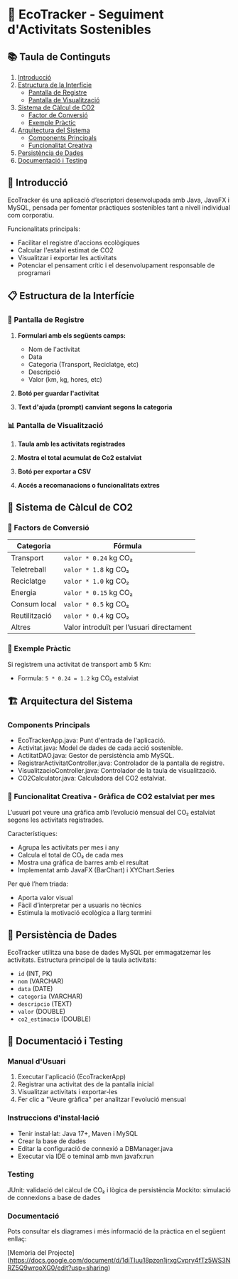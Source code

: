# 🌱 EcoTracker - Seguiment d'Activitats Sostenibles
## 📚 Taula de Continguts

1. [Introducció](#📖-introducció)
2. [Estructura de la Interfície](#📋-estructura-de-la-interfície)
    - [Pantalla de Registre](#👤-pantalla-de-registre)
    - [Pantalla de Visualització](#📊-pantalla-de-visualització)
3. [Sistema de Càlcul de CO2](#🔢-sistema-de-càlcul-de-CO2)
    - [Factor de Conversió](#📐-factor-de-conversió)
    - [Exemple Pràctic](#📎-exemple-pràctic)
4. [Arquitectura del Sistema](#🏗️-arquitectura-del-sistema)
    - [Components Principals](#components-principals)
    - [Funcionalitat Creativa](#🔸-funcionalitat-creativa)
5. [Persistència de Dades](#💾-persistència-de-dades)
6. [Documentació i Testing](#📑-documentació)

## 📖 Introducció

EcoTracker és una aplicació d’escriptori desenvolupada amb Java, JavaFX i MySQL, pensada per fomentar pràctiques sostenibles tant a nivell individual com corporatiu.

Funcionalitats principals: 
- Facilitar el registre d'accions ecològiques
- Calcular l'estalvi estimat de CO2
- Visualitzar i exportar les activitats
- Potenciar el pensament crític i el desenvolupament responsable de programari

## 📋 Estructura de la Interfície

### 👤 Pantalla de Registre
1. **Formulari amb els següents camps:**
   - Nom de l'activitat
   - Data
   - Categoria (Transport, Reciclatge, etc)
   - Descripció
   - Valor (km, kg, hores, etc)

2. **Botó per guardar l'activitat**

3. **Text d'ajuda (prompt) canviant segons la categoria**

### 📊 Pantalla de Visualització
1. **Taula amb les activitats registrades**

2. **Mostra el total acumulat de Co2 estalviat**

3. **Botó per exportar a CSV**

4. **Accés a recomanacions o funcionalitats extres**
   
## 🔢 Sistema de Càlcul de CO2

### 📐 Factors de Conversió
| Categoria     | Fórmula                                  |
| ------------- | ---------------------------------------- |
| Transport     | `valor * 0.24` kg CO₂                    |
| Teletreball   | `valor * 1.8` kg CO₂                     |
| Reciclatge    | `valor * 1.0` kg CO₂                     |
| Energia       | `valor * 0.15` kg CO₂                    |
| Consum local  | `valor * 0.5` kg CO₂                     |
| Reutilització | `valor * 0.4` kg CO₂                     |
| Altres        | Valor introduït per l’usuari directament |

### 📎 Exemple Pràctic
Si registrem una activitat de transport amb 5 Km:
- Formula: `5 * 0.24 = 1.2` kg CO₂ estalviat

## 🏗️ Arquitectura del Sistema
### Components Principals 
- EcoTrackerApp.java: Punt d'entrada de l'aplicació.
- Activitat.java: Model de dades de cada acció sostenible.
- ActiitatDAO.java: Gestor de persistència amb MySQL.
- RegistrarActivitatController.java: Controlador de la pantalla de registre.
- VisualitzacioController.java: Controlador de la taula de visualització.
- CO2Calculator.java: Calculadora del CO2 estalviat.
 
### 🔸 Funcionalitat Creativa - Gràfica de CO2 estalviat per mes
L’usuari pot veure una gràfica amb l’evolució mensual del CO₂ estalviat segons les activitats registrades.

Característiques:
- Agrupa les activitats per mes i any
- Calcula el total de CO₂ de cada mes
- Mostra una gràfica de barres amb el resultat
- Implementat amb JavaFX (BarChart) i XYChart.Series

Per què l’hem triada:
- Aporta valor visual
- Fàcil d’interpretar per a usuaris no tècnics
- Estimula la motivació ecològica a llarg termini

## 💾 Persistència de Dades
EcoTracker utilitza una base de dades MySQL per emmagatzemar les activitats. 
Estructura principal de la taula activitats: 
- `id` (INT, PK)
- `nom` (VARCHAR)
- `data` (DATE)
- `categoria` (VARCHAR)
- `descripcio` (TEXT)
- `valor` (DOUBLE)
- `co2_estimacio` (DOUBLE)

## 📑 Documentació i Testing
### Manual d'Usuari
1. Executar l'aplicació (EcoTrackerApp)
2. Registrar una activitat des de la pantalla inicial
3. Visualitzar activitats i exportar-les
4. Fer clic a "Veure gràfica" per analitzar l'evolució mensual

### Instruccions d'instal·lació
- Tenir instal·lat: Java 17+, Maven i MySQL
- Crear la base de dades
- Editar la configuració de connexió a DBManager.java
- Executar via IDE o teminal amb mvn javafx:run

### Testing
JUnit: validació del càlcul de CO₂ i lògica de persistència
Mockito: simulació de connexions a base de dades

### Documentació  
Pots consultar els diagrames i més informació de la pràctica en el següent enllaç:

[Memòria del Projecte]
(https://docs.google.com/document/d/1diTIuu18pzon1jrxgCvpry4fTz5WS3NRZ5Q9wrqoXG0/edit?usp=sharing)
